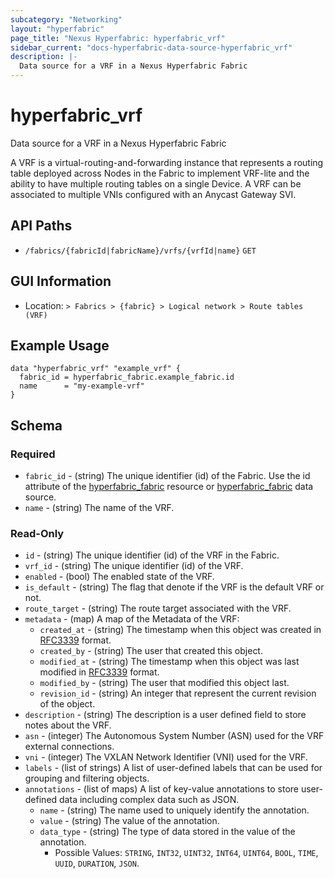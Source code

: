 ```yaml
---
subcategory: "Networking"
layout: "hyperfabric"
page_title: "Nexus Hyperfabric: hyperfabric_vrf"
sidebar_current: "docs-hyperfabric-data-source-hyperfabric_vrf"
description: |-
  Data source for a VRF in a Nexus Hyperfabric Fabric
---
```


# hyperfabric_vrf

Data source for a VRF in a Nexus Hyperfabric Fabric

A VRF is a virtual-routing-and-forwarding instance that represents a routing table deployed across Nodes in the Fabric to implement VRF-lite and the ability to have multiple routing tables on a single Device. A VRF can be associated to multiple VNIs configured with an Anycast Gateway SVI.

## API Paths ##

* `/fabrics/{fabricId|fabricName}/vrfs/{vrfId|name}` `GET`

## GUI Information ##

* Location: `> Fabrics > {fabric} > Logical network > Route tables (VRF)`

## Example Usage ##

```hcl
data "hyperfabric_vrf" "example_vrf" {
  fabric_id = hyperfabric_fabric.example_fabric.id
  name      = "my-example-vrf"
}
```

## Schema ##

### Required ###
* `fabric_id` - (string) The unique identifier (id) of the Fabric. Use the id attribute of the [hyperfabric_fabric](https://registry.terraform.io/providers/cisco-open/hyperfabric/latest/docs/resources/fabric) resource or [hyperfabric_fabric](https://registry.terraform.io/providers/cisco-open/hyperfabric/latest/docs/data-sources/fabric) data source.
* `name` - (string) The name of the VRF.

### Read-Only ###

* `id` - (string) The unique identifier (id) of the VRF in the Fabric.
* `vrf_id` - (string) The unique identifier (id) of the VRF.
* `enabled` - (bool) The enabled state of the VRF.
* `is_default` - (string) The flag that denote if the VRF is the default VRF or not.
* `route_target` - (string) The route target associated with the VRF.
* `metadata` - (map) A map of the Metadata of the VRF:
  * `created_at` - (string) The timestamp when this object was created in [RFC3339](https://datatracker.ietf.org/doc/html/rfc3339#section-5.8) format.
  * `created_by` - (string) The user that created this object.
  * `modified_at` - (string) The timestamp when this object was last modified in [RFC3339](https://datatracker.ietf.org/doc/html/rfc3339#section-5.8) format.
  * `modified_by` - (string) The user that modified this object last.
  * `revision_id` - (string) An integer that represent the current revision of the object.
* `description` - (string) The description is a user defined field to store notes about the VRF.
* `asn` - (integer) The Autonomous System Number (ASN) used for the VRF external connections.
* `vni` - (integer) The VXLAN Network Identifier (VNI) used for the VRF.
* `labels` - (list of strings) A list of user-defined labels that can be used for grouping and filtering objects.
* `annotations` - (list of maps) A list of key-value annotations to store user-defined data including complex data such as JSON.
  * `name` - (string) The name used to uniquely identify the annotation.
  * `value` - (string) The value of the annotation.
  * `data_type` - (string) The type of data stored in the value of the annotation.
      - Possible Values: `STRING`, `INT32`, `UINT32`, `INT64`, `UINT64`, `BOOL`, `TIME`, `UUID`, `DURATION`, `JSON`.
